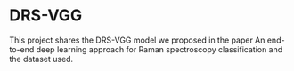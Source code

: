 # DRS-VGG
This project shares the DRS-VGG model we proposed in the paper An end-to-end deep learning approach for Raman spectroscopy classification and the dataset used.
